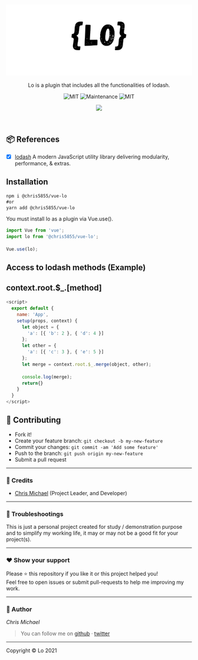 <p align="center">
  <img src="./src/assets/logo.png" alt="Lo" />
</p>

<p align="center">
  Lo is a plugin that includes all the functionalities of lodash.
</p>

<p align="center">
  <img alt="MIT" src="https://img.shields.io/badge/License-MIT-blue.svg"/>
  <img alt="Maintenance" src="https://img.shields.io/badge/Maintained%3F-yes-blue.svg"/>
  <img alt="MIT" src="https://img.shields.io/badge/Vue-Plugin-blue.svg"/>
</p>    

<p align="center">
  <a href="https://nodei.co/npm/@chris5855/vue-lo/"><img src="https://nodei.co/npm/@chris5855/vue-lo.png"></a>
</p>
         
<br/>


## 📦 References
- [x] [lodash](https://github.com/lodash/lodash) A modern JavaScript utility library delivering modularity, performance, & extras.


## Installation

```shell
npm i @chris5855/vue-lo
#or
yarn add @chris5855/vue-lo
```

You must install lo as a plugin via Vue.use().

```js
import Vue from 'vue';
import lo from '@chris5855/vue-lo';

Vue.use(lo);
```

## Access to lodash methods (Example)
## context.root.$_.[method]


```js
<script>
  export default {
    name: 'App',
    setup(props, context) {
      let object = {
        'a': [{ 'b': 2 }, { 'd': 4 }]
      };
      let other = {
        'a': [{ 'c': 3 }, { 'e': 5 }]
      };
      let merge = context.root.$_.merge(object, other);
    
      console.log(merge);
      return{}
    }
  }
</script>
```



## **:handshake: Contributing**

- Fork it!
- Create your feature branch: `git checkout -b my-new-feature`
- Commit your changes: `git commit -am 'Add some feature'`
- Push to the branch: `git push origin my-new-feature`
- Submit a pull request

---

### **:busts_in_silhouette: Credits**

- [Chris Michael](https://github.com/ChrisMichaelPerezSantiago) (Project Leader, and Developer)

---

### **:anger: Troubleshootings**

This is just a personal project created for study / demonstration purpose and to simplify my working life, it may or may
not be a good fit for your project(s).

---

### **:heart: Show your support**

Please :star: this repository if you like it or this project helped you!\
Feel free to open issues or submit pull-requests to help me improving my work.


---


### **:robot: Author**

_*Chris Michael*_

> You can follow me on
[github](https://github.com/ChrisMichaelPerezSantiago)&nbsp;&middot;&nbsp;[twitter](https://twitter.com/Chris5855M)

---

Copyright © Lo 2021 
